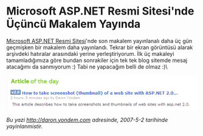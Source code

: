 # Microsoft ASP.NET Resmi Sitesi'nde Üçüncü Makalem Yayında 

[Microsoft ASP.NET Resmi Sitesi](http://www.asp.net)'nde son makalem
yayınlanalı daha üç gün geçmişken bir makalem daha yayınlandı. Tekrar
bir ekran görüntüsü alarak arşivdeki hatıralar arasındaki yerine
yerleştiriyorum. İlk üç makaleyi tamamladığımıza göre bundan sonrakiler
için tek tek blog sitemde mesaj atacağımı da sanmıyorum :) Tabi ne
yapacağım belli de olmaz :)\

![](../media/Microsoft_ASP_NET_Resmi_Sitesinde_Ucuncu_Makalem_Yayinda/01052007_1.png)


*Bu yazi http://daron.yondem.com adresinde, 2007-5-2 tarihinde yayinlanmistir.*